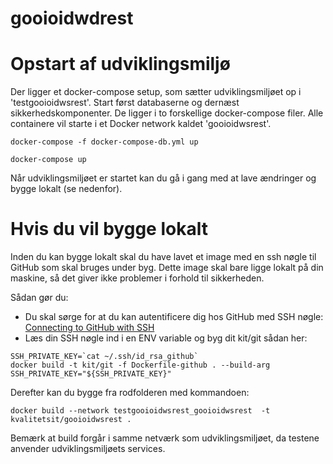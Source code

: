 # gooioidwdrest

# Opstart af udviklingsmiljø                              

Der ligger et docker-compose setup, som sætter udviklingsmiljøet op i 'testgooioidwsrest'.
Start først databaserne og dernæst sikkerhedskomponenter. De ligger i to forskellige docker-compose filer. Alle containere vil starte i et Docker network kaldet 'gooioidwsrest'.

```
docker-compose -f docker-compose-db.yml up

docker-compose up
```

Når udviklingsmiljøet er startet kan du gå i gang med at lave ændringer og bygge lokalt (se nedenfor).


# Hvis du vil bygge lokalt

Inden du kan bygge lokalt skal du have lavet et image med en ssh nøgle til GitHub som skal bruges under byg.
Dette image skal bare ligge lokalt på din maskine, så det giver ikke problemer i forhold til sikkerheden.

Sådan gør du:

- Du skal sørge for at du kan autentificere dig hos GitHub med SSH nøgle: [Connecting to GitHub with SSH](https://help.github.com/en/articles/connecting-to-github-with-ssh)
- Læs din SSH nøgle ind i en ENV variable og byg dit kit/git sådan her: 
```
SSH_PRIVATE_KEY=`cat ~/.ssh/id_rsa_github`
docker build -t kit/git -f Dockerfile-github . --build-arg SSH_PRIVATE_KEY="${SSH_PRIVATE_KEY}"
```

Derefter kan du bygge fra rodfolderen med kommandoen:
```
docker build --network testgooioidwsrest_gooioidwsrest  -t kvalitetsit/gooioidwsrest .
```

Bemærk at build forgår i samme netværk som udviklingsmiljøet, da testene anvender udviklingsmiljøets services.
